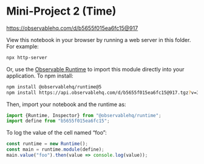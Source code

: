 # Mini-Project 2 (Time)

https://observablehq.com/d/b5655f015ea6fc15@917

View this notebook in your browser by running a web server in this folder. For
example:

~~~sh
npx http-server
~~~

Or, use the [Observable Runtime](https://github.com/observablehq/runtime) to
import this module directly into your application. To npm install:

~~~sh
npm install @observablehq/runtime@5
npm install https://api.observablehq.com/d/b5655f015ea6fc15@917.tgz?v=3
~~~

Then, import your notebook and the runtime as:

~~~js
import {Runtime, Inspector} from "@observablehq/runtime";
import define from "b5655f015ea6fc15";
~~~

To log the value of the cell named “foo”:

~~~js
const runtime = new Runtime();
const main = runtime.module(define);
main.value("foo").then(value => console.log(value));
~~~
